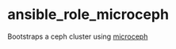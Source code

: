 # ansible_role_microceph
Bootstraps a ceph cluster using [microceph](https://snapcraft.io/microceph)
